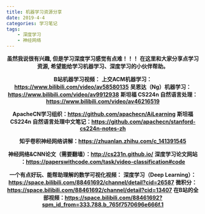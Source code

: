 ```yaml
---
title: 机器学习资源分享
date: 2019-4-4
categories: 学习笔记
tags:
    - 深度学习
    - 神经网络
---
```


<div align="center">

**虽然我说很有兴趣, 但是学习深度学习感觉有点难！！！**
**在这里和大家分享点学习资源, 希望能给学习机器学习、深度学习的小伙伴帮助。**

**B站机器学习视频：**
    **上交ACM机器学习：<https://www.bilibili.com/video/av58580135>**
    **吴恩达（Ng）机器学习：<https://www.bilibili.com/video/av9912938>**
    **斯坦福 CS224n 自然语言处理：<https://www.bilibili.com/video/av46216519>**

**ApacheCN学习组织：<https://github.com/apachecn/AiLearning>**
**斯坦福 CS224n 自然语言处理中文笔记：<https://github.com/apachecn/stanford-cs224n-notes-zh>**

**知乎卷积神经网络讲解：<https://zhuanlan.zhihu.com/c_141391545>**

**神经网络&CNN论文（需要翻墙）：<http://cs231n.github.io/>**
**深度学习论文网站 ：<https://paperswithcode.com/task/video-classification#code>**

**一个有点好玩、能帮助理解的数学可视化视频：**
    **深度学习（Deep Learning）：<https://space.bilibili.com/88461692/channel/detail?cid=26587>**
    **微积分：<https://space.bilibili.com/88461692/channel/detail?cid=13407>**
    **在B站的全部视频：<https://space.bilibili.com/88461692?spm_id_from=333.788.b_765f7570696e666f.1>**

</div>
